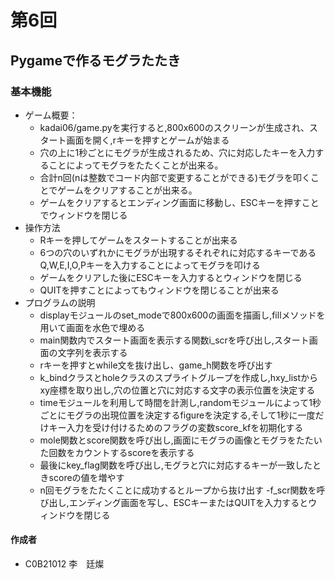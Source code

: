 # 第6回
## Pygameで作るモグラたたき
### 基本機能
- ゲーム概要：
    - kadai06/game.pyを実行すると,800x600のスクリーンが生成され、スタート画面を開く,rキーを押すとゲームが始まる
    - 穴の上に1秒ごとにモグラが生成されるため、穴に対応したキーを入力することによってモグラをたたくことが出来る。
    - 合計n回(nは整数でコード内部で変更することができる)モグラを叩くことでゲームをクリアすることが出来る。
    - ゲームをクリアするとエンディング画面に移動し、ESCキーを押すことでウィンドウを閉じる
- 操作方法
    - Rキーを押してゲームをスタートすることが出来る
    - 6つの穴のいずれかにモグラが出現するそれぞれに対応するキーであるQ,W,E,I,O,Pキーを入力することによってモグラを叩ける
    - ゲームをクリアした後にESCキーを入力するとウィンドウを閉じる
    - QUITを押すことによってもウィンドウを閉じることが出来る
- プログラムの説明
    - displayモジュールのset_modeで800x600の画面を描画し,fillメソッドを用いて画面を水色で埋める
    - main関数内でスタート画面を表示する関数i_scrを呼び出し,スタート画面の文字列を表示する
    - rキーを押すとwhile文を抜け出し、game_h関数を呼び出す
    - k_bindクラスとholeクラスのスプライトグループを作成し,hxy_listからxy座標を取り出し,穴の位置と穴に対応する文字の表示位置を決定する
    - timeモジュールを利用して時間を計測し,randomモジュールによって1秒ごとにモグラの出現位置を決定するfigureを決定する,そして1秒に一度だけキー入力を受け付けるためのフラグの変数score_kfを初期化する 
    - mole関数とscore関数を呼び出し,画面にモグラの画像とモグラをたたいた回数をカウントするscoreを表示する
    - 最後にkey_flag関数を呼び出し,モグラと穴に対応するキーが一致したときscoreの値を増やす
    - n回モグラをたたくことに成功するとループから抜け出す
    -f_scr関数を呼び出し,エンディング画面を写し、ESCキーまたはQUITを入力するとウィンドウを閉じる
#### 作成者
- C0B21012 李　廷燦
